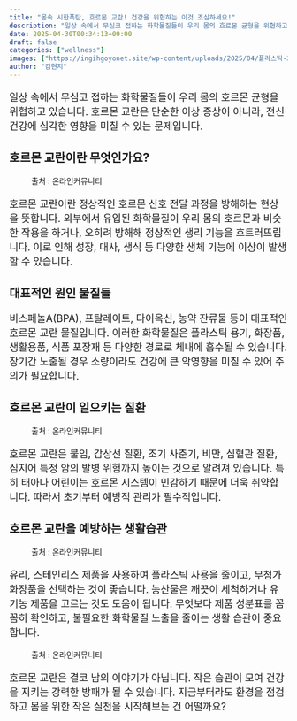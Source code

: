 ```yaml
---
title: "몸속 시한폭탄, 호르몬 교란! 건강을 위협하는 이것 조심하세요!"
description: "일상 속에서 무심코 접하는 화학물질들이 우리 몸의 호르몬 균형을 위협하고 있습니다. 호르몬 교란은 단순한 이상 증상이 아니라, 전신 건강에 심각한 영향을 미칠 수 있는 문제입니다."
date: 2025-04-30T00:34:13+09:00
draft: false
categories: ["wellness"]
images: ["https://ingihgoyonet.site/wp-content/uploads/2025/04/플라스틱-2-1024x683.jpg", "https://ingihgoyonet.site/wp-content/uploads/2025/04/갑상선질환-1024x683.jpg", "https://ingihgoyonet.site/wp-content/uploads/2025/04/유리컵-1024x683.jpg", "https://ingihgoyonet.site/wp-content/uploads/2025/04/무첨가화장품-1024x684.jpg"]
author: "김현지"
---
```


<p style="font-size:18px">일상 속에서 무심코 접하는 화학물질들이 우리 몸의 호르몬 균형을 위협하고 있습니다. 호르몬 교란은 단순한 이상 증상이 아니라, 전신 건강에 심각한 영향을 미칠 수 있는 문제입니다.</p> <h2 >호르몬 교란이란 무엇인가요?</h2> <figure ><img src="https://ingihgoyonet.site/wp-content/uploads/2025/04/플라스틱-2-1024x683.jpg" alt="" style="aspect-ratio:16/9;object-fit:cover"/><figcaption >출처 : 온라인커뮤니티</figcaption></figure> <p style="font-size:18px">호르몬 교란이란 정상적인 호르몬 신호 전달 과정을 방해하는 현상을 뜻합니다. 외부에서 유입된 화학물질이 우리 몸의 호르몬과 비슷한 작용을 하거나, 오히려 방해해 정상적인 생리 기능을 흐트러뜨립니다. 이로 인해 성장, 대사, 생식 등 다양한 생체 기능에 이상이 발생할 수 있습니다.</p> <h2 >대표적인 원인 물질들</h2> <p style="font-size:18px">비스페놀A(BPA), 프탈레이트, 다이옥신, 농약 잔류물 등이 대표적인 호르몬 교란 물질입니다. 이러한 화학물질은 플라스틱 용기, 화장품, 생활용품, 식품 포장재 등 다양한 경로로 체내에 흡수될 수 있습니다. 장기간 노출될 경우 소량이라도 건강에 큰 악영향을 미칠 수 있어 주의가 필요합니다.</p> <h2 >호르몬 교란이 일으키는 질환</h2> <figure ><img src="https://ingihgoyonet.site/wp-content/uploads/2025/04/갑상선질환-1024x683.jpg" alt="" style="aspect-ratio:16/9;object-fit:cover"/><figcaption >출처 : 온라인커뮤니티</figcaption></figure> <p style="font-size:18px">호르몬 교란은 불임, 갑상선 질환, 조기 사춘기, 비만, 심혈관 질환, 심지어 특정 암의 발병 위험까지 높이는 것으로 알려져 있습니다. 특히 태아나 어린이는 호르몬 시스템이 민감하기 때문에 더욱 취약합니다. 따라서 초기부터 예방적 관리가 필수적입니다.</p> <h2 >호르몬 교란을 예방하는 생활습관</h2> <figure ><img src="https://ingihgoyonet.site/wp-content/uploads/2025/04/유리컵-1024x683.jpg" alt="" style="aspect-ratio:16/9;object-fit:cover"/><figcaption >출처 : 온라인커뮤니티</figcaption></figure> <p style="font-size:18px">유리, 스테인리스 제품을 사용하여 플라스틱 사용을 줄이고, 무첨가 화장품을 선택하는 것이 좋습니다. 농산물은 깨끗이 세척하거나 유기농 제품을 고르는 것도 도움이 됩니다. 무엇보다 제품 성분표를 꼼꼼히 확인하고, 불필요한 화학물질 노출을 줄이는 생활 습관이 중요합니다.</p> <figure ><img src="https://ingihgoyonet.site/wp-content/uploads/2025/04/무첨가화장품-1024x684.jpg" alt="" style="aspect-ratio:16/9;object-fit:cover"/><figcaption >출처 : 온라인커뮤니티</figcaption></figure> <p style="font-size:18px">호르몬 교란은 결코 남의 이야기가 아닙니다. 작은 습관이 모여 건강을 지키는 강력한 방패가 될 수 있습니다. 지금부터라도 환경을 점검하고 몸을 위한 작은 실천을 시작해보는 건 어떨까요?</p>